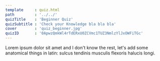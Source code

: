 ```yaml
---
template     : quiz.html
path         : '../../'
quizTitle    : 'Beginner Quiz'
quizSubtitle : 'Check your Knowledge bla bla bla'
cover        : 'quiz_beginner.jpg'
quizID       : '0ApwzQmkWl4rTdERxU0ZCVmc1TUZ3NmlzYlJxOWFiTGc'
---
```


Lorem ipsum dolor sit amet and I don't know the rest, let's add some anatomical things in latin: sulcus tendinis musculis flexoris halucis longi.